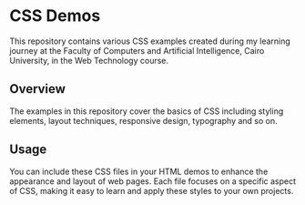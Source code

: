 # CSS Demos

This repository contains various CSS examples created during my learning journey at the Faculty of Computers and Artificial Intelligence, Cairo University, in the Web Technology course.


## Overview

The examples in this repository cover the basics of CSS including styling elements, layout techniques, responsive design, typography and so on.

## Usage

You can include these CSS files in your HTML demos to enhance the appearance and layout of web pages. Each file focuses on a specific aspect of CSS, making it easy to learn and apply these styles to your own projects.
